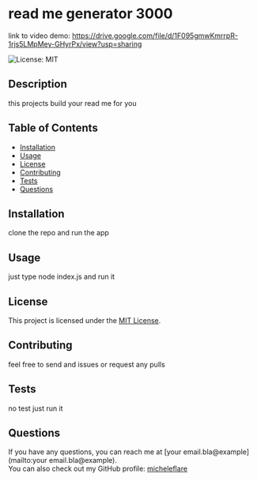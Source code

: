 # read me generator 3000

link to video demo: https://drive.google.com/file/d/1F095gmwKmrrpR-1rjs5LMpMey-GHyrPx/view?usp=sharing

![License: MIT](https://img.shields.io/badge/License-MIT-yellow.svg)

## Description
this projects build your read me for you 

## Table of Contents
- [Installation](#installation)
- [Usage](#usage)
- [License](#license)
- [Contributing](#contributing)
- [Tests](#tests)
- [Questions](#questions)

## Installation
clone the repo and run the app

## Usage
just type node index.js and run it 

## License

This project is licensed under the [MIT License](https://opensource.org/licenses/MIT).

## Contributing
feel free to send and issues or request any pulls

## Tests
no test just run it

## Questions
If you have any questions, you can reach me at [your email.bla@example](mailto:your email.bla@example).  
You can also check out my GitHub profile: [micheleflare](https://github.com/micheleflare)
